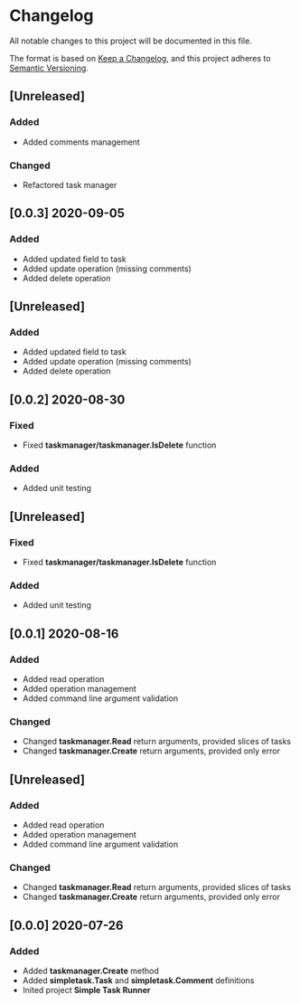 # Changelog
All notable changes to this project will be documented in this file.

The format is based on [Keep a Changelog](https://keepachangelog.com/en/1.0.0/), and this project adheres to [Semantic Versioning](https://semver.org/spec/v2.0.0.html).

## [Unreleased]
### Added
- Added comments management

### Changed
- Refactored task manager

## [0.0.3] 2020-09-05
### Added
- Added updated field to task
- Added update operation (missing comments)
- Added delete operation

## [Unreleased]
### Added
- Added updated field to task
- Added update operation (missing comments)
- Added delete operation

## [0.0.2] 2020-08-30
### Fixed
- Fixed **taskmanager/taskmanager.IsDelete** function

### Added
- Added unit testing

## [Unreleased]
### Fixed
- Fixed **taskmanager/taskmanager.IsDelete** function

### Added
- Added unit testing

## [0.0.1] 2020-08-16
### Added
- Added read operation
- Added operation management
- Added command line argument validation

### Changed
- Changed **taskmanager.Read** return arguments, provided slices of tasks
- Changed **taskmanager.Create** return arguments, provided only error

## [Unreleased]
### Added
- Added read operation
- Added operation management
- Added command line argument validation

### Changed
- Changed **taskmanager.Read** return arguments, provided slices of tasks
- Changed **taskmanager.Create** return arguments, provided only error

## [0.0.0] 2020-07-26
### Added
- Added **taskmanager.Create** method
- Added **simpletask.Task** and **simpletask.Comment** definitions
- Inited project **Simple Task Runner**